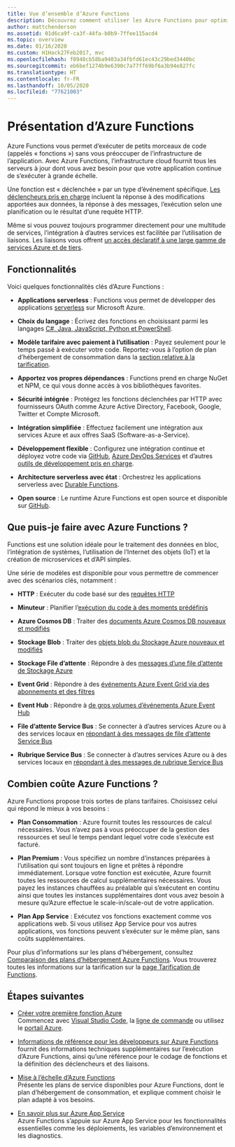 ```yaml
---
title: Vue d’ensemble d’Azure Functions
description: Découvrez comment utiliser les Azure Functions pour optimiser les charges de travail asynchrones en quelques minutes.
author: mattchenderson
ms.assetid: 01d6ca9f-ca3f-44fa-b0b9-7ffee115acd4
ms.topic: overview
ms.date: 01/16/2020
ms.custom: H1Hack27Feb2017, mvc
ms.openlocfilehash: f0948cb58ba9403a34fbfd61ec43c29bed3440bc
ms.sourcegitcommit: eb6bef1274b9e6390c7a77ff69bf6a3b94e827fc
ms.translationtype: HT
ms.contentlocale: fr-FR
ms.lasthandoff: 10/05/2020
ms.locfileid: "77621003"
---
```

# <a name="an-introduction-to-azure-functions"></a>Présentation d’Azure Functions

Azure Functions vous permet d’exécuter de petits morceaux de code (appelés « fonctions ») sans vous préoccuper de l’infrastructure de l’application. Avec Azure Functions, l’infrastructure cloud fournit tous les serveurs à jour dont vous avez besoin pour que votre application continue de s’exécuter à grande échelle.

Une fonction est « déclenchée » par un type d’événement spécifique. [Les déclencheurs pris en charge](./functions-triggers-bindings.md) incluent la réponse à des modifications apportées aux données, la réponse à des messages, l’exécution selon une planification ou le résultat d’une requête HTTP.

Même si vous pouvez toujours programmer directement pour une multitude de services, l’intégration à d’autres services est facilitée par l’utilisation de liaisons. Les liaisons vous offrent [un accès déclaratif à une large gamme de services Azure et de tiers](./functions-triggers-bindings.md).

## <a name="features"></a>Fonctionnalités

Voici quelques fonctionnalités clés d’Azure Functions :

- **Applications serverless** : Functions vous permet de développer des applications [serverless](https://azure.microsoft.com/solutions/serverless/) sur Microsoft Azure.

- **Choix du langage** : Écrivez des fonctions en choisissant parmi les langages [C#, Java, JavaScript, Python et PowerShell](supported-languages.md).

- **Modèle tarifaire avec paiement à l’utilisation** : Payez seulement pour le temps passé à exécuter votre code. Reportez-vous à l’option de plan d’hébergement de consommation dans la [section relative à la tarification](#pricing).  

- **Apportez vos propres dépendances** : Functions prend en charge NuGet et NPM, ce qui vous donne accès à vos bibliothèques favorites.

- **Sécurité intégrée** : Protégez les fonctions déclenchées par HTTP avec fournisseurs OAuth comme Azure Active Directory, Facebook, Google, Twitter et Compte Microsoft.

- **Intégration simplifiée** : Effectuez facilement une intégration aux services Azure et aux offres SaaS (Software-as-a-Service).

- **Développement flexible** : Configurez une intégration continue et déployez votre code via [GitHub](../app-service/scripts/cli-continuous-deployment-github.md), [Azure DevOps Services](../app-service/scripts/cli-continuous-deployment-vsts.md) et d’autres [outils de développement pris en charge](../app-service/deploy-local-git.md).

- **Architecture serverless avec état** : Orchestrez les applications serverless avec [Durable Functions](durable/durable-functions-overview.md).

- **Open source** : Le runtime Azure Functions est open source et disponible sur [GitHub](https://github.com/azure/azure-webjobs-sdk-script).

## <a name="what-can-i-do-with-functions"></a>Que puis-je faire avec Azure Functions ?

Functions est une solution idéale pour le traitement des données en bloc, l’intégration de systèmes, l’utilisation de l’Internet des objets (IoT) et la création de microservices et d’API simples.

Une série de modèles est disponible pour vous permettre de commencer avec des scénarios clés, notamment :

- **HTTP** : Exécuter du code basé sur des [requêtes HTTP](functions-create-first-azure-function.md)

- **Minuteur** : Planifier l’[exécution du code à des moments prédéfinis](./functions-create-scheduled-function.md)

- **Azure Cosmos DB** : Traiter des [documents Azure Cosmos DB nouveaux et modifiés](./functions-create-cosmos-db-triggered-function.md)

- **Stockage Blob** : Traiter des [objets blob du Stockage Azure nouveaux et modifiés](./functions-create-storage-blob-triggered-function.md)

- **Stockage File d’attente** : Répondre à des [messages d’une file d’attente de Stockage Azure](./functions-create-storage-queue-triggered-function.md)

- **Event Grid** : Répondre à des [événements Azure Event Grid via des abonnements et des filtres](../event-grid/resize-images-on-storage-blob-upload-event.md)

- **Event Hub** : Répondre à [de gros volumes d’événements Azure Event Hub](./functions-bindings-event-hubs.md)

- **File d’attente Service Bus** : Se connecter à d’autres services Azure ou à des services locaux en [répondant à des messages de file d’attente Service Bus](./functions-bindings-service-bus.md)

- **Rubrique Service Bus** : Se connecter à d’autres services Azure ou à des services locaux en [répondant à des messages de rubrique Service Bus](./functions-bindings-service-bus.md)

## <a name="how-much-does-functions-cost"></a><a name="pricing"></a>Combien coûte Azure Functions ?

Azure Functions propose trois sortes de plans tarifaires. Choisissez celui qui répond le mieux à vos besoins :

- **Plan Consommation** : Azure fournit toutes les ressources de calcul nécessaires. Vous n’avez pas à vous préoccuper de la gestion des ressources et seul le temps pendant lequel votre code s’exécute est facturé.

- **Plan Premium** : Vous spécifiez un nombre d’instances préparées à l’utilisation qui sont toujours en ligne et prêtes à répondre immédiatement. Lorsque votre fonction est exécutée, Azure fournit toutes les ressources de calcul supplémentaires nécessaires. Vous payez les instances chauffées au préalable qui s’exécutent en continu ainsi que toutes les instances supplémentaires dont vous avez besoin à mesure qu’Azure effectue le scale-in/scale-out de votre application.

- **Plan App Service** : Exécutez vos fonctions exactement comme vos applications web. Si vous utilisez App Service pour vos autres applications, vos fonctions peuvent s’exécuter sur le même plan, sans coûts supplémentaires.

Pour plus d’informations sur les plans d’hébergement, consultez [Comparaison des plans d’hébergement Azure Functions](functions-scale.md). Vous trouverez toutes les informations sur la tarification sur la [page Tarification de Functions](https://azure.microsoft.com/pricing/details/functions/).

## <a name="next-steps"></a>Étapes suivantes

- [Créer votre première fonction Azure](functions-create-first-function-vs-code.md)  
  Commencez avec [Visual Studio Code](functions-create-first-function-vs-code.md), la [ligne de commande](functions-create-first-azure-function-azure-cli.md) ou utilisez le [portail Azure](functions-create-first-azure-function.md).

- [Informations de référence pour les développeurs sur Azure Functions](functions-reference.md)  
   fournit des informations techniques supplémentaires sur l’exécution d’Azure Functions, ainsi qu’une référence pour le codage de fonctions et la définition des déclencheurs et des liaisons.

- [Mise à l’échelle d’Azure Functions](functions-scale.md)  
  Présente les plans de service disponibles pour Azure Functions, dont le plan d’hébergement de consommation, et explique comment choisir le plan adapté à vos besoins.

- [En savoir plus sur Azure App Service](../app-service/overview.md)  
  Azure Functions s’appuie sur Azure App Service pour les fonctionnalités essentielles comme les déploiements, les variables d’environnement et les diagnostics.
